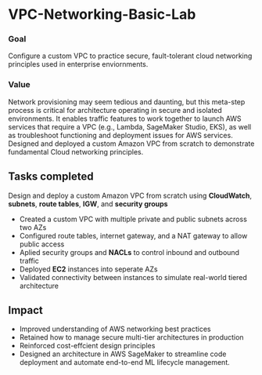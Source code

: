 # VPC-Networking-Basic-Lab

### Goal
Configure a custom VPC to practice secure, fault-tolerant cloud networking principles used in enterprise enviornments. 

### Value
Network provisioning may seem tedious and daunting, but this meta-step process is critical for architecture operating in secure and isolated environments. It enables traffic features to work together to launch AWS services that require a VPC (e.g., Lambda, SageMaker Studio, EKS), as well as troubleshoot functioning and deployment issues for AWS services. 
Designed and deployed a custom Amazon VPC from scratch to demonstrate fundamental Cloud networking principles.

## Tasks completed
Design and deploy a custom Amazon VPC from scratch using **CloudWatch**, **subnets**, **route tables**, **IGW**, and **security groups**
*   Created a custom VPC with multiple private and public subnets across two AZs
*   Configured route tables, internet gateway, and a NAT gateway to allow public access
*   Aplied security groups and **NACLs** to control inbound and outbound traffic
*   Deployed **EC2** instances into seperate AZs
*   Validated connectivity between instances to simulate real-world tiered architecture

## Impact 
*   Improved understanding of AWS networking best practices
*   Retained how to manage secure multi-tier architectures in production
*   Reinforced cost-effcient design principles
*   Designed an architecture in AWS SageMaker to streamline code deployment and automate end-to-end ML lifecycle management.
 
